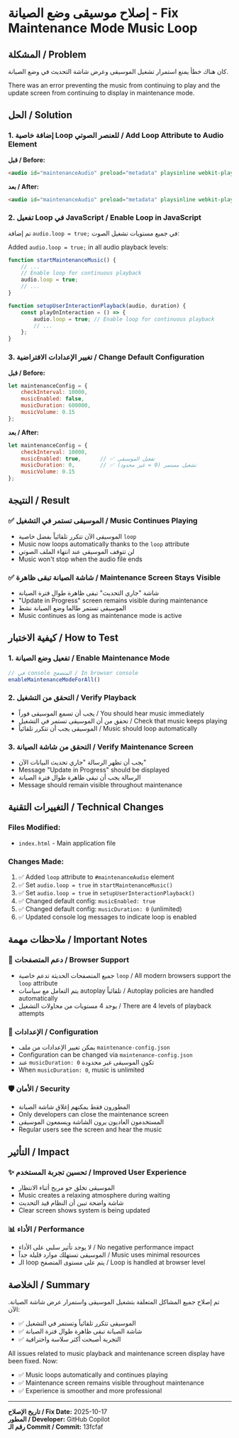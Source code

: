 # إصلاح موسيقى وضع الصيانة - Fix Maintenance Mode Music Loop

## المشكلة / Problem
كان هناك خطأ يمنع استمرار تشغيل الموسيقى وعرض شاشة التحديث في وضع الصيانة.

There was an error preventing the music from continuing to play and the update screen from continuing to display in maintenance mode.

## الحل / Solution

### 1. إضافة خاصية Loop للعنصر الصوتي / Add Loop Attribute to Audio Element

**قبل / Before:**
```html
<audio id="maintenanceAudio" preload="metadata" playsinline webkit-playsinline style="display:none;" crossorigin="anonymous">
```

**بعد / After:**
```html
<audio id="maintenanceAudio" preload="metadata" playsinline webkit-playsinline style="display:none;" loop crossorigin="anonymous">
```

### 2. تفعيل Loop في JavaScript / Enable Loop in JavaScript

تم إضافة `audio.loop = true;` في جميع مستويات تشغيل الصوت:

Added `audio.loop = true;` in all audio playback levels:

```javascript
function startMaintenanceMusic() {
    // ...
    // Enable loop for continuous playback
    audio.loop = true;
    // ...
}

function setupUserInteractionPlayback(audio, duration) {
    const playOnInteraction = () => {
        audio.loop = true; // Enable loop for continuous playback
        // ...
    };
}
```

### 3. تغيير الإعدادات الافتراضية / Change Default Configuration

**قبل / Before:**
```javascript
let maintenanceConfig = {
    checkInterval: 10000,
    musicEnabled: false,
    musicDuration: 600000,
    musicVolume: 0.15
};
```

**بعد / After:**
```javascript
let maintenanceConfig = {
    checkInterval: 10000,
    musicEnabled: true,      // ✅ تفعيل الموسيقى
    musicDuration: 0,        // ✅ تشغيل مستمر (0 = غير محدود)
    musicVolume: 0.15
};
```

## النتيجة / Result

### ✅ الموسيقى تستمر في التشغيل / Music Continues Playing
- الموسيقى الآن تتكرر تلقائياً بفضل خاصية `loop`
- Music now loops automatically thanks to the `loop` attribute
- لن تتوقف الموسيقى عند انتهاء الملف الصوتي
- Music won't stop when the audio file ends

### ✅ شاشة الصيانة تبقى ظاهرة / Maintenance Screen Stays Visible
- شاشة "جاري التحديث" تبقى ظاهرة طوال فترة الصيانة
- "Update in Progress" screen remains visible during maintenance
- الموسيقى تستمر طالما وضع الصيانة نشط
- Music continues as long as maintenance mode is active

## كيفية الاختبار / How to Test

### 1. تفعيل وضع الصيانة / Enable Maintenance Mode
```javascript
// في console المتصفح / In browser console
enableMaintenanceModeForAll()
```

### 2. التحقق من التشغيل / Verify Playback
- يجب أن تسمع الموسيقى فوراً / You should hear music immediately
- تحقق من أن الموسيقى تستمر في التشغيل / Check that music keeps playing
- الموسيقى يجب أن تتكرر تلقائياً / Music should loop automatically

### 3. التحقق من شاشة الصيانة / Verify Maintenance Screen
- يجب أن تظهر الرسالة "جاري تحديث البيانات الآن"
- Message "Update in Progress" should be displayed
- الرسالة يجب أن تبقى ظاهرة طوال فترة الصيانة
- Message should remain visible throughout maintenance

## التغييرات التقنية / Technical Changes

### Files Modified:
- `index.html` - Main application file

### Changes Made:
1. ✅ Added `loop` attribute to `#maintenanceAudio` element
2. ✅ Set `audio.loop = true` in `startMaintenanceMusic()`
3. ✅ Set `audio.loop = true` in `setupUserInteractionPlayback()`
4. ✅ Changed default config: `musicEnabled: true`
5. ✅ Changed default config: `musicDuration: 0` (unlimited)
6. ✅ Updated console log messages to indicate loop is enabled

## ملاحظات مهمة / Important Notes

### 📱 دعم المتصفحات / Browser Support
- جميع المتصفحات الحديثة تدعم خاصية `loop` / All modern browsers support the `loop` attribute
- يتم التعامل مع سياسات autoplay تلقائياً / Autoplay policies are handled automatically
- يوجد 4 مستويات من محاولات التشغيل / There are 4 levels of playback attempts

### 🔧 الإعدادات / Configuration
- يمكن تغيير الإعدادات من ملف `maintenance-config.json`
- Configuration can be changed via `maintenance-config.json`
- عند `musicDuration: 0` تكون الموسيقى غير محدودة
- When `musicDuration: 0`, music is unlimited

### 🛡️ الأمان / Security
- المطورون فقط يمكنهم إغلاق شاشة الصيانة
- Only developers can close the maintenance screen
- المستخدمون العاديون يرون الشاشة ويسمعون الموسيقى
- Regular users see the screen and hear the music

## التأثير / Impact

### ✨ تحسين تجربة المستخدم / Improved User Experience
- الموسيقى تخلق جو مريح أثناء الانتظار
- Music creates a relaxing atmosphere during waiting
- شاشة واضحة تبين أن النظام قيد التحديث
- Clear screen shows system is being updated

### 📊 الأداء / Performance
- لا يوجد تأثير سلبي على الأداء / No negative performance impact
- الموسيقى تستهلك موارد قليلة جداً / Music uses minimal resources
- الـ loop يتم على مستوى المتصفح / Loop is handled at browser level

## الخلاصة / Summary

تم إصلاح جميع المشاكل المتعلقة بتشغيل الموسيقى واستمرار عرض شاشة الصيانة. الآن:
- ✅ الموسيقى تتكرر تلقائياً وتستمر في التشغيل
- ✅ شاشة الصيانة تبقى ظاهرة طوال فترة الصيانة
- ✅ التجربة أصبحت أكثر سلاسة واحترافية

All issues related to music playback and maintenance screen display have been fixed. Now:
- ✅ Music loops automatically and continues playing
- ✅ Maintenance screen remains visible throughout maintenance
- ✅ Experience is smoother and more professional

---

**تاريخ الإصلاح / Fix Date:** 2025-10-17  
**المطور / Developer:** GitHub Copilot  
**رقم الـ Commit / Commit:** 13fcfaf
